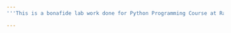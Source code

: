 ```yaml
---
'''This is a bonafide lab work done for Python Programming Course at Rajalakshmi Engineering College'''

---
```


